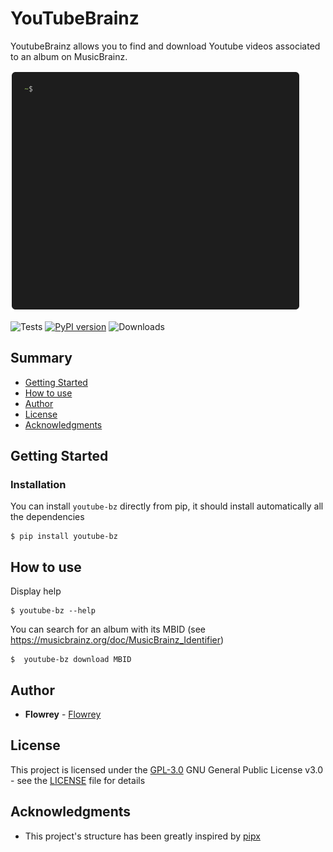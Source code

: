 # YouTubeBrainz

YoutubeBrainz allows you to find and download Youtube videos associated to an album on MusicBrainz.

![example](docs/assets/gettingstarted.gif)

![Tests](https://github.com/flowrey/youtube-bz/actions/workflows/tests.yml/badge.svg?branch=master)
[![PyPI version](https://badge.fury.io/py/youtube-bz.svg)](https://badge.fury.io/py/youtube-bz)
![Downloads](https://static.pepy.tech/badge/youtube-bz)


## Summary

  - [Getting Started](#getting-started)
  - [How to use](#how-to-use)
  - [Author](#author)
  - [License](#license)
  - [Acknowledgments](#acknowledgments)
  
## Getting Started

### Installation

You can install `youtube-bz` directly from pip, it should install automatically all the dependencies
```
$ pip install youtube-bz
```

## How to use
Display help
```
$ youtube-bz --help
```

You can search for an album with its MBID (see https://musicbrainz.org/doc/MusicBrainz_Identifier)
```
$  youtube-bz download MBID
```

## Author
  
  - **Flowrey** - [Flowrey](https://github.com/Flowrey)
  
## License

This project is licensed under the [GPL-3.0](LICENSE)
GNU General Public License v3.0 - see the [LICENSE](LICENSE) file for
details

## Acknowledgments

  - This project's structure has been greatly inspired by [pipx](https://github.com/pypa/pipx/)
